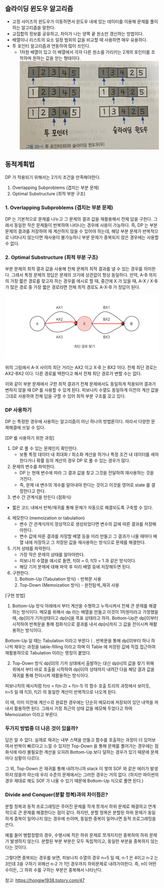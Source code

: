 ## 슬라이딩 윈도우 알고리즘
- 고정 사이즈의 윈도우가 이동하면서 윈도우 내에 있는 데이터를 이용해 문제를 풀이하는 알고리즘을 말한다.
- 교집합의 정보를 공유하고, 차이가 나는 양쪽 끝 원소만 갱신하는 방법이다.
- 배열이나 리스트의 요소 일정 범위의 값을 비교할 때 사용하면 매우 유용하다.
- 투 포인터 알고리즘과 연동하여 많이 쓰인다.
  - 1차원 배열이 있고 이 배열에서 각자 다른 원소를 가리키는 2개의 포인터를 조작하며 원하는 값을 얻는 형태이다.
![img.png](img.png)

## 동적계획법
DP 가 적용되기 위해서는 2가지 조건을 만족해야한다.
1) Overlapping Subproblems (겹치는 부분 문제)
2) Optimal Substructure (최적 부분 구조)

### 1. Overlapping Subproblems (겹치는 부분 문제)
DP 는 기본적으로 문제를 나누고 그 문제의 결과 값을 재활용해서 전체 답을 구한다. 그래서 동일한 작은 문제들이 반복하여 나타나는 경우에 사용이 가능하다. 
즉, DP 는 부분 문제의 결과를 저장하여 재 계산하지 않을 수 있어야 하는데, 해당 부분 문제가 반복적으로 나타나지 않는다면 재사용이 불가능하니 부분 문제가 중복되지 않은 경우에는 사용할 수 없다.

### 2. Optimal Substructure (최적 부분 구조)
부분 문제의 최적 결과 값을 사용해 전체 문제의 최적 결과를 낼 수 있는 경우를 의미한다. 그래서 특정 문제의 정답은 문제의 크기에 상관없이 항상 동일하다.
만약, A-B 까지의 가장 짧은 경로를 찾고자 하는 경우를 에시로 할 때, 중간에 X 가 있을 때, A-X / X-B 가 많은 경로 중 가장 짧은 경로라면 전체 최적 경로도 A-X-B 가 정답이 된다.

![img_1.png](img_1.png)

위의 그림에서 A-X 사이의 최단 거리는 AX2 이고 X-B 는 BX2 이다. 전체 최단 경로는 AX2-BX2 이다.
다른 경로를 택한다고 해서 전체 최단 경로가 변할 수는 없다.

이와 같이 부분 문제에서 구한 최적 결과가 전체 문제에서도 동일하게 적용되어 결과가 변하지 않을 때 DP 를 사용할 수 있게 된다.
피보나치 수열도 동일하게 이전의 계산 값을 그대로 사용하여 전체 답을 구할 수 있어 최적 부분 구조를 갖고 있다.

### DP 사용하기
DP 는 특정한 경우에 사용하는 알고리즘이 아닌 하나의 방법론이다. 따라서 다양한 문제해결에 쓰일 수 있다.

[DP 를 사용하기 위한 과정]
1) DP 로 풀 수 있는 문제인지 확인한다.
   - 보통 특정 데이터 내 최대화 / 최소화 계산을 하거나 특정 조건 내 데이터를 세야 한다거나 확률 등의 계산의 경우 DP 로 풀 수 있는 경우가 많다.
2) 문제의 변수를 파악한다.
   - DP 는 현재 변수에 따라 그 결과 값을 찾고 그것을 전달하여 재사용하는 것을 거친다.
   - 즉, 문제 내 변수의 개수를 알아내야 한다는 것이고 이것을 영어로 state 를 결정한다고 한다. 
3) 변수 간 관계식을 만든다 (점화식)
  - 짧은 코드 내에서 반복/재귀를 통해 문제가 자동으로 해결되도록 구축할 수 있다.
4) 메모한다 (memoization or tabulation)
   - 변수 간 관계식까지 정상적으로 생성되었다면 변수의 값에 따른 결과를 저장해야한다. 
   - 변수 값에 따른 결과를 저장할 배열 등을 미리 만들고 그 결과가 나올 때마다 배열 내에 저장하고 그 저장된 값을 재사용하는 방식으로 문제를 해결한다.
5) 기저 상태를 파악한다.
   - 가장 작은 문제의 상태를 알아야한다. 
   - 피보나치 수열을 예시로 들면, f(0) = 0, f(1) = 1 과 같은 방식이다.
   - 해당 기저 문제에 대해 파악 후 미리 배열 등에 저장해두면 된다.
6) 구현한다.
   1. Bottom-Up (Tabulation 방식) - 반복문 사용
   2. Top-Down (Memoization 방식) - 완전탐색_재귀 사용

[구현 방법]
1. Bottom-Up 방식
아래에서 부터 계산을 수행하고 누적시켜서 전체 큰 문제를 해결하는 방식이다.
메모를 위해서 dp 라는 배열을 만들고 이것이 1차원이라고 가정했을 때, dp[0]가 기저상태이고 dp[n]을 목표 상태라고 하자. Bottom-Up은 dp[0]부터 시작하여 반복문을 통해 점화식으로 결과를 내서 dp[n]까지 그 값을 전이시켜 재활용하는 방식이다.

Bottom-Up 일 때는 Tabulation 이라고 부른다ㅣ.
반복문을 통해 dp[0]부터 하나 하나씩 채우는 과정을 table-filling 이라고 하며 이 Table 에 저장된 값에 직접 접근하여 재활용하므로 Tabulation 이라는 명칭이 붙었다.

2. Top-Down 방식
dp[0]의 기저 상태에서 출발하는 대신 dp[n]의 값을 찾기 위해 위에서 부터 바로 호출을 시작하여 dp[0]의 상태까지 내려간 다음 해당 결과 값을 재귀를 통해 전이시켜 재활용하는 방식이다.

피보나치의 예시처럼 f(n) = f(n-2) + f(n-1) 의 함수 호출 트리의 과정에서 보이듯,
n=5 일 때 f(3), f(2) 의 동일한 계산이 반복적으로 나오게 된다.

이 때, 이미 이전에 계산ㅇ르 완료한 경우에는 단순히 메모리에 저장되어 있던 내역을 꺼내서 활용하면 된다. 그래서 가장 최근의 상태 값을 메모해 두었다고 하여 Memoization 이라고 부른다.

### 두가지 방법중 더 나은 것이 있을까?
답은 알 수 없다. 실제로 재귀는 내부 스택을 만들고 함수를 호출하는 과정이 더 있어보여서 반복이 빠르다고 느낄 수 있지만
Top-Down 을 통해 문제를 풀어가는 경우에는 점화식에 따라 불필요한 계산을 오히려 Bottom-Up 보다 덜하는 경우가 있기 때문에 문제마다 상황이 다르다.

그 외, Top-Down 은 재귀를 통해 내려가니까 stack 이 쌓여 SOF 와 같은 에러가 발생하지 않을까 하는데 우리 수준의 문제에서는 그러한 경우는 거의 없다.
(하지만 파이썬의 경우 제대로 해도 SOF 가 나올 수 있기 때문에 Bottom-Up 식으로 풀면 된다.)

### Divide and Conquer(분할 정복)과의 차이점은?
분할 정복과 동적 프로그래밍은 주어진 문제를 작게 쪼개서 하위 문제로 해결하고 연계적으로 큰 문제를 해결한다는 점이 같다.
하지만, 분할 정복은 분할된 하위 문제가 동일하게 중복이 일어나지 않는 경우에 쓰이며, 동일한 중복이 일어나면 동적 프로그래밍을 쓴다.

예를 들어 병합정렬의 경우,
수행시에 작은 하위 문제로 쪼개지지만 중복하여 하위 문제가 발생하지 않는다. 분할된 부분 부분은 모두 독립적이고, 동일한 부분을 중복하지 않는다는 것이다.

그렇다면 중복되는 경우를 보면,
피보나치 수열의 경우 n=5 일 때, n-1 은 4이고 n-2 는 3인데 3을 구하기 위해선 n-2 가 1인 경우까지 하위문제로 내려가야한다.
즉, n이 어떤 수이든, 그 하위 수를 구하는 부분은 중복해서 나타난다.

참고: https://hongjw1938.tistory.com/47